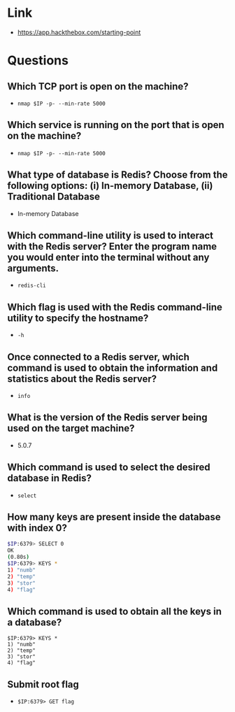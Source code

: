 # Link
- https://app.hackthebox.com/starting-point

# Questions 

## Which TCP port is open on the machine?
- `nmap $IP -p- --min-rate 5000`

## Which service is running on the port that is open on the machine?
- `nmap $IP -p- --min-rate 5000`

## What type of database is Redis? Choose from the following options: (i) In-memory Database, (ii) Traditional Database
- In-memory Database

## Which command-line utility is used to interact with the Redis server? Enter the program name you would enter into the terminal without any arguments.
- `redis-cli`

## Which flag is used with the Redis command-line utility to specify the hostname?
- `-h`

## Once connected to a Redis server, which command is used to obtain the information and statistics about the Redis server?
- `info`

## What is the version of the Redis server being used on the target machine?
- 5.0.7

## Which command is used to select the desired database in Redis?
- `select`

## How many keys are present inside the database with index 0?
```bash
$IP:6379> SELECT 0
OK
(0.80s)
$IP:6379> KEYS *
1) "numb"
2) "temp"
3) "stor"
4) "flag"
```

## Which command is used to obtain all the keys in a database?
```
$IP:6379> KEYS *
1) "numb"
2) "temp"
3) "stor"
4) "flag"
```


## Submit root flag
- `$IP:6379> GET flag`